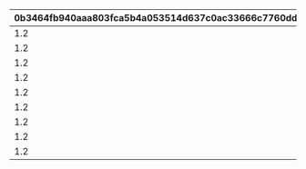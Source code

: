 |0b3464fb940aaa803fca5b4a053514d637c0ac33666c7760dd86ab92337b505d|de147bec69995e4b6bf16ccfb3c4a5479e0475e80a27c5f190a7ffd34450ae1a|4e81f0799baa147cd37209b62b2d420c41e6fa1b6ad5d205b6843172c698581a|efa7f9b1e4bbfd650db1a90b86963d90fbeb0b9113a502ca2227b1243b4e1b6d|c11c688bd628de207f121396900b549a704a4f5c54dd8279d5132df96a9ac03a|53711cedc6f3c1bcc47917216f6f64f8ae28e52d35d7c50f1e05b8efd6948a3a|b7e14422640ae30ebe4cb5403db7316d5ab0db98e06b49fc9542e4c403f52067|12aaf7525cac8394166279c3c941fe1239a3a8ee55013cd91c619ca5a82f1c12|52a30e5490026c77483ccd80bee7e712c54327111d6b0f43732e644bc2a87b5d|dfa99c009e1fce28ffd9e58c6cfd0a2f81b6ad8f322a2d739859d6c27963b055|
| --- | --- | --- | --- | --- | --- | --- | --- | --- | --- |
|1.2|4|1|7500|2.4|130|8000|115|7000|1|
|1.2|4|1|7500|2.4|130|8000|115|7000|2|
|1.2|4|1|7500|2.4|130|8000|115|7000|3|
|1.2|4|2|7500|2.4|140|8000|155|7000|1|
|1.2|4|2|7500|2.4|140|8000|155|7000|2|
|1.2|4|2|7500|2.4|140|8000|155|7000|3|
|1.2|4|3|7500|2.4|140|8000|110|7000|1|
|1.2|4|3|7500|2.4|140|8000|110|7000|2|
|1.2|4|3|7500|2.4|140|8000|110|7000|3|